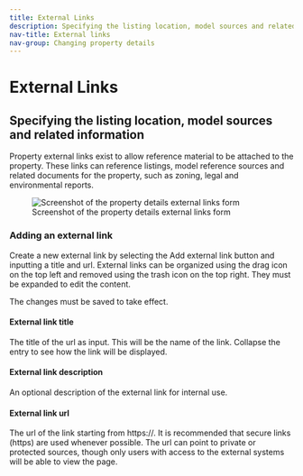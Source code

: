 ```yaml
---
title: External Links
description: Specifying the listing location, model sources and related information.
nav-title: External links
nav-group: Changing property details
---
```


# External Links

## Specifying the listing location, model sources and related information

Property external links exist to allow reference material to be attached to the
property. These links can reference listings, model reference sources and
related documents for the property, such as zoning, legal and environmental
reports.

<figure>
  <div class="flex place-items-center justify-center p-6 bg-gray-100 rounded-md border border-gray-200">
    <img src="/img/docs/property-details-external-links.png" alt="Screenshot of the property details external links form">
  </div>
  <figcaption>Screenshot of the property details external links form</figcaption>
</figure>


### Adding an external link

Create a new external link by selecting the Add external link button and
inputting a title and url. External links can be organized using the drag icon
on the top left and removed using the trash icon on the top right. They must be
expanded to edit the content.

The changes must be saved to take effect.


#### External link title

The title of the url as input. This will be the name of the link.
Collapse the entry to see how the link will be displayed.


#### External link description

An optional description of the external link for internal use.


#### External link url

The url of the link starting from https://. It is recommended that secure links
(https) are used whenever possible. The url can point to private or protected
sources, though only users with access to the external systems will be able to
view the page.
